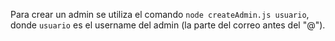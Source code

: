 Para crear un admin se utiliza el comando `node createAdmin.js usuario`, donde `usuario` es el username del admin (la parte del correo antes del "@").